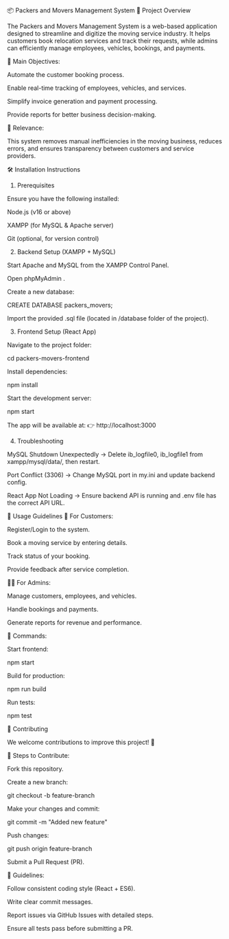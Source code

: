📦 Packers and Movers Management System
🚀 Project Overview

The Packers and Movers Management System is a web-based application designed to streamline and digitize the moving service industry.
It helps customers book relocation services and track their requests, while admins can efficiently manage employees, vehicles, bookings, and payments.

🎯 Main Objectives:

Automate the customer booking process.

Enable real-time tracking of employees, vehicles, and services.

Simplify invoice generation and payment processing.

Provide reports for better business decision-making.

🔑 Relevance:

This system removes manual inefficiencies in the moving business, reduces errors, and ensures transparency between customers and service providers.

🛠️ Installation Instructions
1. Prerequisites

Ensure you have the following installed:

Node.js
 (v16 or above)

XAMPP
 (for MySQL & Apache server)

Git
 (optional, for version control)

2. Backend Setup (XAMPP + MySQL)

Start Apache and MySQL from the XAMPP Control Panel.

Open phpMyAdmin
.

Create a new database:

CREATE DATABASE packers_movers;


Import the provided .sql file (located in /database folder of the project).

3. Frontend Setup (React App)

Navigate to the project folder:

cd packers-movers-frontend


Install dependencies:

npm install


Start the development server:

npm start


The app will be available at:
👉 http://localhost:3000

4. Troubleshooting

MySQL Shutdown Unexpectedly → Delete ib_logfile0, ib_logfile1 from xampp/mysql/data/, then restart.

Port Conflict (3306) → Change MySQL port in my.ini and update backend config.

React App Not Loading → Ensure backend API is running and .env file has the correct API URL.

📖 Usage Guidelines
👤 For Customers:

Register/Login to the system.

Book a moving service by entering details.

Track status of your booking.

Provide feedback after service completion.

👨‍💼 For Admins:

Manage customers, employees, and vehicles.

Handle bookings and payments.

Generate reports for revenue and performance.

🔧 Commands:

Start frontend:

npm start


Build for production:

npm run build


Run tests:

npm test

🤝 Contributing

We welcome contributions to improve this project! 🎉

🔹 Steps to Contribute:

Fork this repository.

Create a new branch:

git checkout -b feature-branch


Make your changes and commit:

git commit -m "Added new feature"


Push changes:

git push origin feature-branch


Submit a Pull Request (PR).

📌 Guidelines:

Follow consistent coding style (React + ES6).

Write clear commit messages.

Report issues via GitHub Issues with detailed steps.

Ensure all tests pass before submitting a PR.
